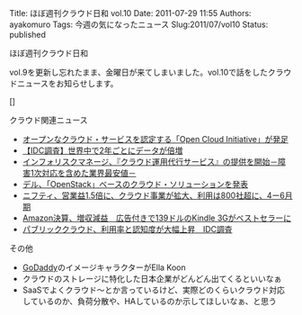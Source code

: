 Title: ほぼ週刊クラウド日和 vol.10
Date: 2011-07-29 11:55
Authors: ayakomuro
Tags:  今週の気になったニュース
Slug:2011/07/vol10
Status: published

ほぼ週刊クラウド日和

vol.9を更新し忘れたまま、金曜日が来てしまいました。vol.10で話をしたクラウドニュースをお知らせします。  
  
[]  
  
クラウド関連ニュース  

-   [オープンなクラウド・サービスを認定する「Open Cloud
    Initiative」が発足](http://itpro.nikkeibp.co.jp/article/NEWS/20110728/362994/)
-   [【IDC調査】世界中で2年ごとにデータが倍増](http://www.computerworld.jp/topics/634/IT%E6%A5%AD%E7%95%8C%E5%8B%95%E5%90%91/200443/%E4%B8%96%E7%95%8C%E4%B8%AD%E3%81%A72%E5%B9%B4%E3%81%94%E3%81%A8%E3%81%AB%E3%83%87%E3%83%BC%E3%82%BF%E3%81%8C%E5%80%8D%E5%A2%97)
-   [インフォリスクマネージ、『クラウド運用代行サービス』の提供を開始－障害1次対応を含めた業界最安値－](http://www.dreamnews.jp/?action_press=1&pid=0000036157)
-   [デル、「OpenStack」ベースのクラウド・ソリューションを発表](http://www.computerworld.jp/topics/601/%E3%82%AF%E3%83%A9%E3%82%A6%E3%83%89%E3%83%BB%E3%82%B3%E3%83%B3%E3%83%94%E3%83%A5%E3%83%BC%E3%83%86%E3%82%A3%E3%83%B3%E3%82%B0/200445/%E3%83%87%E3%83%AB%E3%80%81%E3%80%8COpenStack%E3%80%8D%E3%83%99%E3%83%BC%E3%82%B9%E3%81%AE%E3%82%AF%E3%83%A9%E3%82%A6%E3%83%89%E3%83%BB%E3%82%BD%E3%83%AA%E3%83%A5%E3%83%BC%E3%82%B7%E3%83%A7%E3%83%B3%E3%82%92%E7%99%BA%E8%A1%A8)
-   [ニフティ、営業益1.5倍に、クラウド事業が拡大、利用は800社超に、4ー6月期](http://dt.business.nifty.com/articles/5618.html)
-   [Amazon決算、増収減益　広告付きで139ドルのKindle
    3Gがベストセラーに](http://www.itmedia.co.jp/news/articles/1107/27/news019.html)
-   [パブリッククラウド、利用率と認知度が大幅上昇　IDC調査](http://www.itmedia.co.jp/enterprise/articles/1107/26/news072.html)

  
その他  

-   [GoDaddy](http://www.godaddy.com/)のイメージキャラクターがElla Koon
-   クラウドのストレージに特化した日本企業がどんどん出てくるといいなぁ
-   SaaSでよくクラウド～とか言っているけど、実際どのくらいクラウド対応しているのか、負荷分散や、HAしているのか示してほしいなぁ、と思う

  
   
